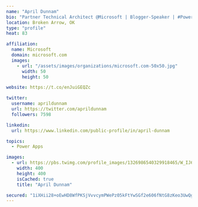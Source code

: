 ```yaml
---
name: "April Dunnam"
bio: "Partner Technical Architect @Microsoft | Blogger-Speaker | #PowerApps, #PowerAutomate, #Office365, #SharePoint | #WIT | #Karaoke Queen"
location: Broken Arrow, OK
type: "profile"
heat: 83

affiliation:
  name: Microsoft
  domain: microsoft.com
  images:
    - url: "/assets/images/organizations/microsoft.com-50x50.jpg"
      width: 50
      height: 50

website: https://t.co/enJuiGEQZc

twitter:
  username: aprildunnam
  url: https://twitter.com/aprildunnam
  followers: 7598

linkedin:
  url: https://www.linkedin.com/public-profile/in/april-dunnam

topics:
  - Power Apps

images:
  - url: https://pbs.twimg.com/profile_images/1326986540329918465/W_IJ6Ih2_400x400.jpg
    width: 400
    height: 400
    isCached: true
    title: "April Dunnam"

secured: "1iXHii28+oEwHD8WfPKSjVvvcymPWePz05kFtYwSGf2e606fNtG8zKeo3UwQgD1gycazt4DqOFryoppAHvx9bZPvDDvkooR3jfXsiDPz9vLMch7LNEiSQQUc63kqaVdvWiufm/iELWKXbBXfuLMgk2+B9zVJDW1hgry+sJIpj50XoxAuZ2puEKJKo1kUkizS2XmvjNCSGw48cTbv9gu1oBIYEUZTnIadx7G1I1TC0yGZW0910N4DiB+7jBWrEQ+s+zzGZUWefOadSUtTGVlbiJIG0qB89dkTl/PAYf62/OONi5cFhp7jCxk0e3uVK3kUxNPsJZEIOwR68E41KNP4MTLNKiFArLSZ9s3qKBGT9vnweykmXBrGWbBQxpb+kXh0DPoaR9hBZTp32o+0em6ec7d02AuYM4DaWCVCdNaAi0g=;qQqxYKvDyBs6ahxL1Gk8Fw=="
---
```


